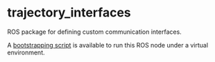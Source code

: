 # trajectory_interfaces
ROS package for defining custom communication interfaces.

A [bootstrapping script](https://gist.github.com/agupta231/37b058dcec2e08c89efe10b9323b9d23) 
is available to run this ROS node under a virtual environment. 
